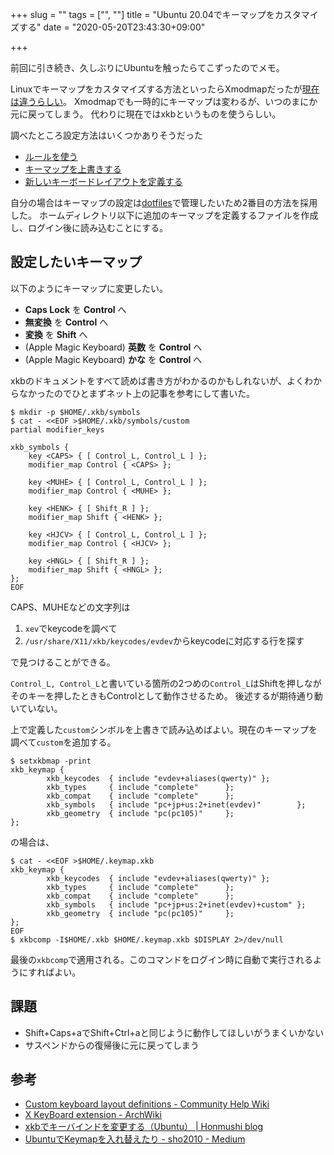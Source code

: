 +++
slug = ""
tags = ["", ""]
title = "Ubuntu 20.04でキーマップをカスタマイズする"
date = "2020-05-20T23:43:30+09:00"

+++

前回に引き続き、久しぶりにUbuntuを触ったらてこずったのでメモ。

<!-- more -->

Linuxでキーマップをカスタマイズする方法といったらXmodmapだったが[現在は違うらしい](https://help.ubuntu.com/community/Custom%20keyboard%20layout%20definitions)。
Xmodmapでも一時的にキーマップは変わるが、いつのまにか元に戻ってしまう。
代わりに現在ではxkbというものを使うらしい。

調べたところ設定方法はいくつかありそうだった

* [ルールを使う](https://wiki.archlinux.jp/index.php/X_KeyBoard_extension#.E3.83.AB.E3.83.BC.E3.83.AB.E3.82.92.E4.BD.BF.E3.81.86)
* [キーマップを上書きする](https://wiki.archlinux.jp/index.php/X_KeyBoard_extension#.E3.82.AD.E3.83.BC.E3.83.9E.E3.83.83.E3.83.97.E3.82.92.E4.BD.BF.E3.81.86_.28.E9.9D.9E.E6.8E.A8.E5.A5.A8.2A.29)
* [新しいキーボードレイアウトを定義する](https://help.ubuntu.com/community/Custom%20keyboard%20layout%20definitions#Creating_a_new_layout_from_scratch)

自分の場合はキーマップの設定は[dotfiles](https://github.com/uyorum/dotfiles)で管理したいため2番目の方法を採用した。
ホームディレクトリ以下に追加のキーマップを定義するファイルを作成し、ログイン後に読み込むことにする。

## 設定したいキーマップ

以下のようにキーマップに変更したい。

* **Caps Lock** を **Control** へ
* **無変換** を **Control** へ
* **変換** を **Shift** へ
* (Apple Magic Keyboard) **英数** を **Control** へ
* (Apple Magic Keyboard) **かな** を **Control** へ

xkbのドキュメントをすべて読めば書き方がわかるのかもしれないが、よくわからなかったのでひとまずネット上の記事を参考にして書いた。

```shell
$ mkdir -p $HOME/.xkb/symbols
$ cat - <<EOF >$HOME/.xkb/symbols/custom
partial modifier_keys

xkb_symbols {
    key <CAPS> { [ Control_L, Control_L ] };
    modifier_map Control { <CAPS> };

    key <MUHE> { [ Control_L, Control_L ] };
    modifier_map Control { <MUHE> };

    key <HENK> { [ Shift_R ] };
    modifier_map Shift { <HENK> };

    key <HJCV> { [ Control_L, Control_L ] };
    modifier_map Control { <HJCV> };

    key <HNGL> { [ Shift_R ] };
    modifier_map Shift { <HNGL> };
};
EOF
```

CAPS、MUHEなどの文字列は

1. `xev`でkeycodeを調べて
1. `/usr/share/X11/xkb/keycodes/evdev`からkeycodeに対応する行を探す

で見つけることができる。

`Control_L, Control_L`と書いている箇所の2つめの`Control_L`はShiftを押しながそのキーを押したときもControlとして動作させるため。
後述するが期待通り動いていない。

上で定義した`custom`シンボルを上書きで読み込めばよい。現在のキーマップを調べて`custom`を追加する。

```shell
$ setxkbmap -print
xkb_keymap {
        xkb_keycodes  { include "evdev+aliases(qwerty)" };
        xkb_types     { include "complete"      };
        xkb_compat    { include "complete"      };
        xkb_symbols   { include "pc+jp+us:2+inet(evdev)"        };
        xkb_geometry  { include "pc(pc105)"     };
};
```

の場合は、

```shell
$ cat - <<EOF >$HOME/.keymap.xkb
xkb_keymap {
        xkb_keycodes  { include "evdev+aliases(qwerty)" };
        xkb_types     { include "complete"      };
        xkb_compat    { include "complete"      };
        xkb_symbols   { include "pc+jp+us:2+inet(evdev)+custom" };
        xkb_geometry  { include "pc(pc105)"     };
};
EOF
$ xkbcomp -I$HOME/.xkb $HOME/.keymap.xkb $DISPLAY 2>/dev/null
```

最後の`xkbcomp`で適用される。このコマンドをログイン時に自動で実行されるようにすればよい。

## 課題

* Shift+Caps+aでShift+Ctrl+aと同じように動作してほしいがうまくいかない
* サスペンドからの復帰後に元に戻ってしまう

## 参考
* [Custom keyboard layout definitions - Community Help Wiki](https://help.ubuntu.com/community/Custom%20keyboard%20layout%20definitions)
* [X KeyBoard extension - ArchWiki](https://wiki.archlinux.jp/index.php/X_KeyBoard_extension)
* [xkbでキーバインドを変更する（Ubuntu） | Honmushi blog](https://honmushi.com/2019/01/18/ubuntu-xkb/)
* [UbuntuでKeymapを入れ替えたり - sho2010 - Medium](https://medium.com/@sho2010/ubuntu%E3%81%A7keymap%E3%82%92%E5%85%A5%E3%82%8C%E6%9B%BF%E3%81%88%E3%81%9F%E3%82%8A-20fdbd5a47af)

